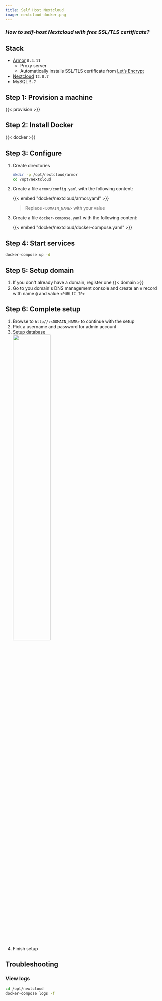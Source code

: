 ```yaml
---
title: Self Host Nextcloud 
image: nextcloud-docker.png
---
```


### *How to self-host Nextcloud with free SSL/TLS certificate?*

## Stack

- [Armor](https://armor.labstack.com) `0.4.11`
  - Proxy server
  - Automatically installs SSL/TLS certificate from [Let’s Encrypt](https://letsencrypt.org)
- [Nextcloud](https://nextcloud.com) `12.0.7`
- MySQL `5.7`

## Step 1: Provision a machine

{{< provision >}}

## Step 2: Install Docker

{{< docker >}}

## Step 3: Configure

1. Create directories

    ```sh
    mkdir -p /opt/nextcloud/armor
    cd /opt/nextcloud
    ```

2. Create a file `armor/config.yaml` with the following content:

    {{< embed "docker/nextcloud/armor.yaml" >}}

    > Replace `<DOMAIN_NAME>` with your value

3. Create a file `docker-compose.yaml` with the following content:

    {{< embed "docker/nextcloud/docker-compose.yaml" >}}

## Step 4: Start services

```sh
docker-compose up -d
```

## Step 5: Setup domain

1. If you don't already have a domain, register one {{< domain >}}
2. Go to you domain's DNS management console and create an `A` record with name `@` and value `<PUBLIC_IP>`

## Step 6: Complete setup

1. Browse to `http//:<DOMAIN_NAME>` to continue with the setup
2. Pick a username and password for admin account
3. Setup database<br>
    <img src="/images/nextcloud-setup.png" width="50%">
4. Finish setup


## Troubleshooting

### View logs

```sh
cd /opt/nextcloud
docker-compose logs -f
```
